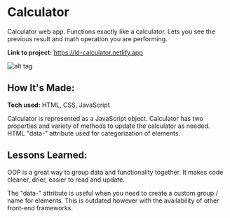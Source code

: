 # Calculator
Calculator web app. Functions exactly like a calculator. Lets you see the previous result and math operation you are performing.

**Link to project:** https://ld-calculator.netlify.app

![alt tag](https://i.imgur.com/sfjP5az.jpg)

## How It's Made:

**Tech used:** HTML, CSS, JavaScript

Calculator is represented as a JavaScript object. Calculator has two properties and variety of methods to update the calculator as needed. 
HTML "data-" attribute used for categorization of elements. 

## Lessons Learned:

OOP is a great way to group data and functionality together. It makes code cleaner, drier, easier to read and update. 

The "data-" attribute is useful when you need to create a custom group / name for elements. This is outdated however with the availability of other front-end frameworks.

